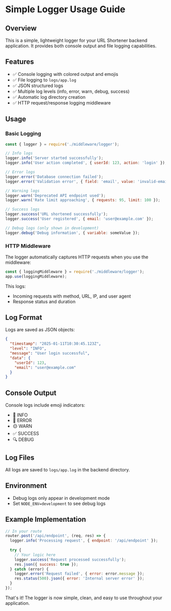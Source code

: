 # Simple Logger Usage Guide

## Overview
This is a simple, lightweight logger for your URL Shortener backend application. It provides both console output and file logging capabilities.

## Features
- ✅ Console logging with colored output and emojis
- ✅ File logging to `logs/app.log`
- ✅ JSON structured logs
- ✅ Multiple log levels (info, error, warn, debug, success)
- ✅ Automatic log directory creation
- ✅ HTTP request/response logging middleware

## Usage

### Basic Logging
```javascript
const { logger } = require('./middleware/logger');

// Info logs
logger.info('Server started successfully');
logger.info('User action completed', { userId: 123, action: 'login' });

// Error logs
logger.error('Database connection failed');
logger.error('Validation error', { field: 'email', value: 'invalid-email' });

// Warning logs
logger.warn('Deprecated API endpoint used');
logger.warn('Rate limit approaching', { requests: 95, limit: 100 });

// Success logs
logger.success('URL shortened successfully');
logger.success('User registered', { email: 'user@example.com' });

// Debug logs (only shown in development)
logger.debug('Debug information', { variable: someValue });
```

### HTTP Middleware
The logger automatically captures HTTP requests when you use the middleware:

```javascript
const { loggingMiddleware } = require('./middleware/logger');
app.use(loggingMiddleware);
```

This logs:
- Incoming requests with method, URL, IP, and user agent
- Response status and duration

## Log Format
Logs are saved as JSON objects:

```json
{
  "timestamp": "2025-01-11T10:30:45.123Z",
  "level": "INFO",
  "message": "User login successful",
  "data": {
    "userId": 123,
    "email": "user@example.com"
  }
}
```

## Console Output
Console logs include emoji indicators:
- 📘 INFO
- 🔴 ERROR  
- 🟡 WARN
- ✅ SUCCESS
- 🔍 DEBUG

## Log Files
All logs are saved to `logs/app.log` in the backend directory.

## Environment
- Debug logs only appear in development mode
- Set `NODE_ENV=development` to see debug logs

## Example Implementation
```javascript
// In your route
router.post('/api/endpoint', (req, res) => {
  logger.info('Processing request', { endpoint: '/api/endpoint' });
  
  try {
    // Your logic here
    logger.success('Request processed successfully');
    res.json({ success: true });
  } catch (error) {
    logger.error('Request failed', { error: error.message });
    res.status(500).json({ error: 'Internal server error' });
  }
});
```

That's it! The logger is now simple, clean, and easy to use throughout your application.
